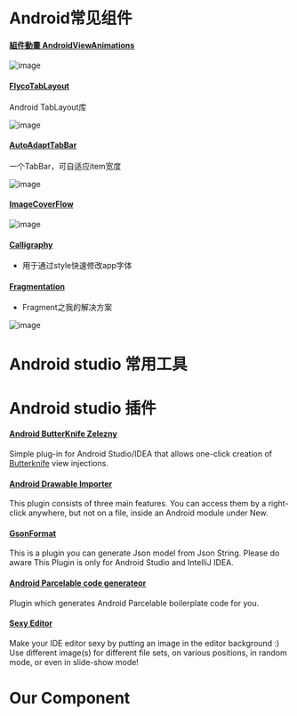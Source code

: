 # Android常见组件

#### [組件動畫 AndroidViewAnimations](https://github.com/4dhk/AndroidViewAnimations)
![image](https://camo.githubusercontent.com/c41223966bdfed2260dbbabbcbae648e5db542c6/687474703a2f2f7777332e73696e61696d672e636e2f6d773639302f3631306463303334677731656a37356d69327737376732306333306a623471722e676966)


#### [FlycoTabLayout](https://github.com/H07000223/FlycoTabLayout)
Android TabLayout库

![image](https://github.com/H07000223/FlycoTabLayout/blob/master/preview_2.gif) 


#### [AutoAdaptTabBar](https://github.com/4dhk/AutoAdaptTabBar)
一个TabBar，可自适应item宽度

![image](https://camo.githubusercontent.com/89fd84ad279ae3c38c4dd684beaff9f419121bae/687474703a2f2f6f616e766a326c73762e626b742e636c6f7564646e2e636f6d2f696d6167652f6769662f73686172652f6175746f41646170744261722e676966)

#### [ImageCoverFlow](https://github.com/4dhk/ImageCoverFlow)
![image](https://raw.githubusercontent.com/dolphinwang/ImageCoverFlow/master/imagecoverflow_screenshot.png)

#### [Calligraphy](https://github.com/4dhk/Calligraphy)
- 用于通过style快速修改app字体

#### [Fragmentation](https://github.com/4dhk/Fragmentation) 
- Fragment之我的解决方案

![image](http://upload-images.jianshu.io/upload_images/937851-23ae58f2b4d13842.gif?imageMogr2/auto-orient/strip) 

# Android studio 常用工具


# Android studio 插件

#### [Android ButterKnife Zelezny](https://github.com/avast/android-butterknife-zelezny)

Simple plug-in for Android Studio/IDEA that allows one-click creation of [Butterknife](http://jakewharton.github.io/butterknife/) view injections.

#### [Android Drawable Importer](https://plugins.jetbrains.com/idea/plugin/7658-android-drawable-importer)

This plugin consists of three main features. You can access them by a right-click anywhere, but not on a file, inside an Android module under New. 

#### [GsonFormat](https://github.com/zzz40500/GsonFormat)

This is a plugin you can generate Json model from Json String. Please do aware This Plugin is only for Android Studio and IntelliJ IDEA.

#### [Android Parcelable code generateor]()

Plugin which generates Android Parcelable boilerplate code for you.

#### [Sexy Editor](https://github.com/igorspasic/idea-sexyeditor)

Make your IDE editor sexy by putting an image in the editor background :) Use different image(s) for different file sets, on various positions, in random mode, or even in slide-show mode!

# Our Component
